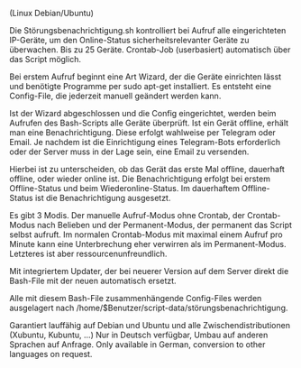 (Linux Debian/Ubuntu)

Die Störungsbenachrichtigung.sh kontrolliert bei Aufruf alle eingerichteten IP-Geräte, um den Online-Status sicherheitsrelevanter Geräte zu überwachen. Bis zu 25 Geräte. Crontab-Job (userbasiert) automatisch über das Script möglich.

Bei erstem Aufruf beginnt eine Art Wizard, der die Geräte einrichten lässt und benötigte Programme per sudo apt-get installiert. Es entsteht eine Config-File, die jederzeit manuell geändert werden kann.

Ist der Wizard abgeschlossen und die Config eingerichtet, werden beim Aufrufen des Bash-Scripts alle Geräte überprüft. Ist ein Gerät offline, erhält man eine Benachrichtigung. Diese erfolgt wahlweise per Telegram oder Email. Je nachdem ist die Einrichtigung eines Telegram-Bots erforderlich oder der Server muss in der Lage sein, eine Email zu versenden.

Hierbei ist zu unterscheiden, ob das Gerät das erste Mal offline, dauerhaft offline, oder wieder online ist. Die Benachrichtigung erfolgt bei erstem Offline-Status und beim Wiederonline-Status. Im dauerhaftem Offline-Status ist die Benachrichtigung ausgesetzt.

Es gibt 3 Modis. Der manuelle Aufruf-Modus ohne Crontab, der Crontab-Modus nach Belieben und der Permanent-Modus, der permanent das Script selbst aufruft. Im normalen Crontab-Modus mit maximal einem Aufruf pro Minute kann eine Unterbrechung eher verwirren als im Permanent-Modus. Letzteres ist aber ressourcenunfreundlich.

Mit integriertem Updater, der bei neuerer Version auf dem Server direkt die Bash-File mit der neuen automatisch ersetzt.

Alle mit diesem Bash-File zusammenhängende Config-Files werden ausgelagert nach /home/$Benutzer/script-data/störungsbenachrichtigung.

Garantiert lauffähig auf Debian und Ubuntu und alle Zwischendistributionen (Xubuntu, Kubuntu, ...)
Nur in Deutsch verfügbar, Umbau auf anderen Sprachen auf Anfrage. Only available in German, conversion to other languages on request.
